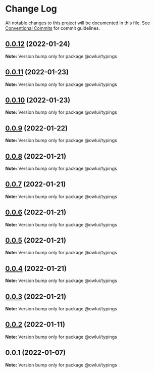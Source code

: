 # Change Log

All notable changes to this project will be documented in this file.
See [Conventional Commits](https://conventionalcommits.org) for commit guidelines.

## [0.0.12](https://github.com/EEBOS/owl-ui/compare/v0.0.11...v0.0.12) (2022-01-24)

**Note:** Version bump only for package @owlui/typings





## [0.0.11](https://github.com/EEBOS/owl-ui/compare/v0.0.10...v0.0.11) (2022-01-23)

**Note:** Version bump only for package @owlui/typings





## [0.0.10](https://github.com/EEBOS/owl-ui/compare/v0.0.9...v0.0.10) (2022-01-23)

**Note:** Version bump only for package @owlui/typings





## [0.0.9](https://github.com/EEBOS/owl-ui/compare/v0.0.8...v0.0.9) (2022-01-22)

**Note:** Version bump only for package @owlui/typings





## [0.0.8](https://github.com/EEBOS/owl-ui/compare/v0.0.7...v0.0.8) (2022-01-21)

**Note:** Version bump only for package @owlui/typings





## [0.0.7](https://github.com/EEBOS/owl-ui/compare/v0.0.6...v0.0.7) (2022-01-21)

**Note:** Version bump only for package @owlui/typings





## [0.0.6](https://github.com/EEBOS/owl-ui/compare/v0.0.5...v0.0.6) (2022-01-21)

**Note:** Version bump only for package @owlui/typings





## [0.0.5](https://github.com/EEBOS/owl-ui/compare/v0.0.4...v0.0.5) (2022-01-21)

**Note:** Version bump only for package @owlui/typings





## [0.0.4](https://github.com/EEBOS/owl-ui/compare/v0.0.3...v0.0.4) (2022-01-21)

**Note:** Version bump only for package @owlui/typings





## [0.0.3](https://github.com/EEBOS/owl-ui/compare/v0.0.2...v0.0.3) (2022-01-21)

**Note:** Version bump only for package @owlui/typings





## [0.0.2](https://github.com/EEBOS/owl-ui/compare/v0.0.1...v0.0.2) (2022-01-11)

**Note:** Version bump only for package @owlui/typings





## 0.0.1 (2022-01-07)

**Note:** Version bump only for package @owlui/typings
